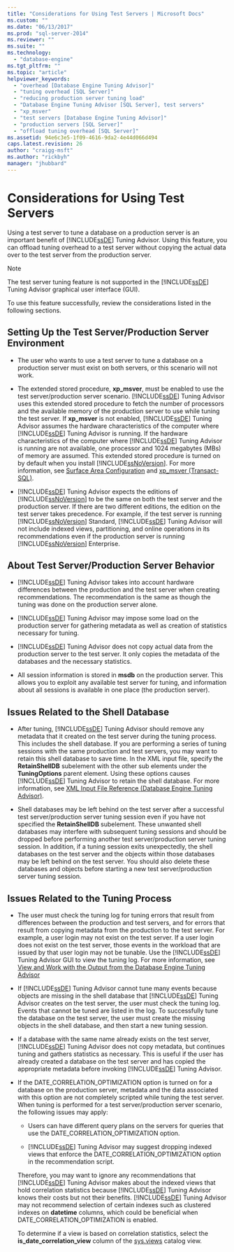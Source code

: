 ```yaml
---
title: "Considerations for Using Test Servers | Microsoft Docs"
ms.custom: ""
ms.date: "06/13/2017"
ms.prod: "sql-server-2014"
ms.reviewer: ""
ms.suite: ""
ms.technology: 
  - "database-engine"
ms.tgt_pltfrm: ""
ms.topic: "article"
helpviewer_keywords: 
  - "overhead [Database Engine Tuning Advisor]"
  - "tuning overhead [SQL Server]"
  - "reducing production server tuning load"
  - "Database Engine Tuning Advisor [SQL Server], test servers"
  - "xp_msver"
  - "test servers [Database Engine Tuning Advisor]"
  - "production servers [SQL Server]"
  - "offload tuning overhead [SQL Server]"
ms.assetid: 94e6c3e5-1f09-4616-9da2-4e44d066d494
caps.latest.revision: 26
author: "craigg-msft"
ms.author: "rickbyh"
manager: "jhubbard"
---
```

# Considerations for Using Test Servers
  Using a test server to tune a database on a production server is an important benefit of [!INCLUDE[ssDE](../../includes/ssde-md.md)] Tuning Advisor. Using this feature, you can offload tuning overhead to a test server without copying the actual data over to the test server from the production server.  
  
> [!NOTE]  
>  The test server tuning feature is not supported in the [!INCLUDE[ssDE](../../includes/ssde-md.md)] Tuning Advisor graphical user interface (GUI).  
  
 To use this feature successfully, review the considerations listed in the following sections.  
  
## Setting Up the Test Server/Production Server Environment  
  
-   The user who wants to use a test server to tune a database on a production server must exist on both servers, or this scenario will not work.  
  
-   The extended stored procedure, **xp_msver**, must be enabled to use the test server/production server scenario. [!INCLUDE[ssDE](../../includes/ssde-md.md)] Tuning Advisor uses this extended stored procedure to fetch the number of processors and the available memory of the production server to use while tuning the test server. If **xp_msver** is not enabled, [!INCLUDE[ssDE](../../includes/ssde-md.md)] Tuning Advisor assumes the hardware characteristics of the computer where [!INCLUDE[ssDE](../../includes/ssde-md.md)] Tuning Advisor is running. If the hardware characteristics of the computer where [!INCLUDE[ssDE](../../includes/ssde-md.md)] Tuning Advisor is running are not available, one processor and 1024 megabytes (MBs) of memory are assumed. This extended stored procedure is turned on by default when you install [!INCLUDE[ssNoVersion](../../includes/ssnoversion-md.md)]. For more information, see [Surface Area Configuration](../../2014/database-engine/surface-area-configuration.md) and [xp_msver &#40;Transact-SQL&#41;](../Topic/xp_msver%20\(Transact-SQL\).md).  
  
-   [!INCLUDE[ssDE](../../includes/ssde-md.md)] Tuning Advisor expects the editions of [!INCLUDE[ssNoVersion](../../includes/ssnoversion-md.md)] to be the same on both the test server and the production server. If there are two different editions, the edition on the test server takes precedence. For example, if the test server is running [!INCLUDE[ssNoVersion](../../includes/ssnoversion-md.md)] Standard, [!INCLUDE[ssDE](../../includes/ssde-md.md)] Tuning Advisor will not include indexed views, partitioning, and online operations in its recommendations even if the production server is running [!INCLUDE[ssNoVersion](../../includes/ssnoversion-md.md)] Enterprise.  
  
## About Test Server/Production Server Behavior  
  
-   [!INCLUDE[ssDE](../../includes/ssde-md.md)] Tuning Advisor takes into account hardware differences between the production and the test server when creating recommendations. The recommendation is the same as though the tuning was done on the production server alone.  
  
-   [!INCLUDE[ssDE](../../includes/ssde-md.md)] Tuning Advisor may impose some load on the production server for gathering metadata as well as creation of statistics necessary for tuning.  
  
-   [!INCLUDE[ssDE](../../includes/ssde-md.md)] Tuning Advisor does not copy actual data from the production server to the test server. It only copies the metadata of the databases and the necessary statistics.  
  
-   All session information is stored in **msdb** on the production server. This allows you to exploit any available test server for tuning, and information about all sessions is available in one place (the production server).  
  
## Issues Related to the Shell Database  
  
-   After tuning, [!INCLUDE[ssDE](../../includes/ssde-md.md)] Tuning Advisor should remove any metadata that it created on the test server during the tuning process. This includes the shell database. If you are performing a series of tuning sessions with the same production and test servers, you may want to retain this shell database to save time. In the XML input file, specify the **RetainShellDB** subelement with the other sub elements under the **TuningOptions** parent element. Using these options causes [!INCLUDE[ssDE](../../includes/ssde-md.md)] Tuning Advisor to retain the shell database. For more information, see [XML Input File Reference &#40;Database Engine Tuning Advisor&#41;](../../2014/database-engine/xml-input-file-reference-database-engine-tuning-advisor.md).  
  
-   Shell databases may be left behind on the test server after a successful test server/production server tuning session even if you have not specified the **RetainShellDB** subelement. These unwanted shell databases may interfere with subsequent tuning sessions and should be dropped before performing another test server/production server tuning session. In addition, if a tuning session exits unexpectedly, the shell databases on the test server and the objects within those databases may be left behind on the test server. You should also delete these databases and objects before starting a new test server/production server tuning session.  
  
## Issues Related to the Tuning Process  
  
-   The user must check the tuning log for tuning errors that result from differences between the production and test servers, and for errors that result from copying metadata from the production to the test server. For example, a user login may not exist on the test server. If a user login does not exist on the test server, those events in the workload that are issued by that user login may not be tunable. Use the [!INCLUDE[ssDE](../../includes/ssde-md.md)] Tuning Advisor GUI to view the tuning log. For more information, see [View and Work with the Output from the Database Engine Tuning Advisor](../../2014/database-engine/view-and-work-with-the-output-from-the-database-engine-tuning-advisor.md)  
  
-   If [!INCLUDE[ssDE](../../includes/ssde-md.md)] Tuning Advisor cannot tune many events because objects are missing in the shell database that [!INCLUDE[ssDE](../../includes/ssde-md.md)] Tuning Advisor creates on the test server, the user must check the tuning log. Events that cannot be tuned are listed in the log. To successfully tune the database on the test server, the user must create the missing objects in the shell database, and then start a new tuning session.  
  
-   If a database with the same name already exists on the test server, [!INCLUDE[ssDE](../../includes/ssde-md.md)] Tuning Advisor does not copy metadata, but continues tuning and gathers statistics as necessary. This is useful if the user has already created a database on the test server and has copied the appropriate metadata before invoking [!INCLUDE[ssDE](../../includes/ssde-md.md)] Tuning Advisor.  
  
-   If the DATE_CORRELATION_OPTIMIZATION option is turned on for a database on the production server, metadata and the data associated with this option are not completely scripted while tuning the test server. When tuning is performed for a test server/production server scenario, the following issues may apply:  
  
    -   Users can have different query plans on the servers for queries that use the DATE_CORRELATION_OPTIMIZATION option.  
  
    -   [!INCLUDE[ssDE](../../includes/ssde-md.md)] Tuning Advisor may suggest dropping indexed views that enforce the DATE_CORRELATION_OPTIMIZATION option in the recommendation script.  
  
     Therefore, you may want to ignore any recommendations that [!INCLUDE[ssDE](../../includes/ssde-md.md)] Tuning Advisor makes about the indexed views that hold correlation statistics because [!INCLUDE[ssDE](../../includes/ssde-md.md)] Tuning Advisor knows their costs but not their benefits. [!INCLUDE[ssDE](../../includes/ssde-md.md)] Tuning Advisor may not recommend selection of certain indexes such as clustered indexes on **datetime** columns, which could be beneficial when DATE_CORRELATION_OPTIMIZATION is enabled.  
  
     To determine if a view is based on correlation statistics, select the **is_date_correlation_view** column of the [sys.views](../Topic/sys.views%20\(Transact-SQL\).md) catalog view.  
  
  